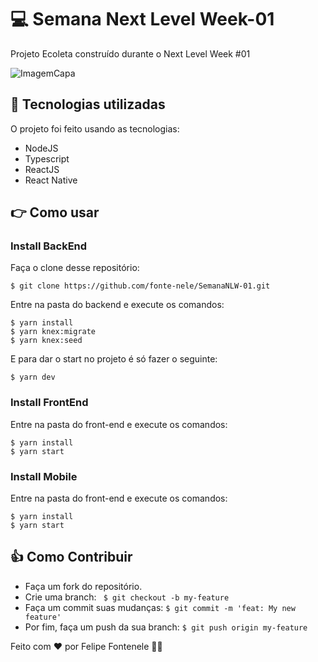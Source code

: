 # :computer: Semana Next Level Week-01

Projeto Ecoleta construído durante o Next Level Week #01 

![ImagemCapa](https://user-images.githubusercontent.com/19768372/85047032-ab2fb600-b167-11ea-929f-0d1869aadeef.png)

## :rocket: Tecnologias utilizadas

O projeto foi feito usando as tecnologias:

- NodeJS
- Typescript
- ReactJS
- React Native

## :point_right: Como usar

### Install BackEnd

Faça o clone desse repositório:
```
$ git clone https://github.com/fonte-nele/SemanaNLW-01.git
```

Entre na pasta do backend e execute os comandos:
```
$ yarn install
$ yarn knex:migrate
$ yarn knex:seed
```

E para dar o start no projeto é só fazer o seguinte:
```
$ yarn dev
```

### Install FrontEnd

Entre na pasta do front-end e execute os comandos:
```
$ yarn install
$ yarn start
```

### Install Mobile
Entre na pasta do front-end e execute os comandos:
```
$ yarn install
$ yarn start
```

## :+1: Como Contribuir

- Faça um fork do repositório.
- Crie uma branch: ``` $ git checkout -b my-feature```
- Faça um commit suas mudanças: ``` $ git commit -m 'feat: My new feature' ```
- Por fim, faça um push da sua branch: ``` $ git push origin my-feature ```

Feito com :heart: por Felipe Fontenele :runner::dash:
